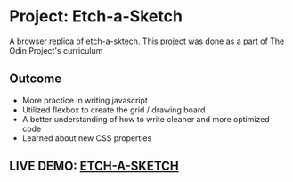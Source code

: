 <h1>Project: Etch-a-Sketch</h1>
<p>A browser replica of etch-a-sktech. This project was done as a part of The Odin Project's curriculum<p>

<h2>Outcome</h2>
<ul>
    <li>More practice in writing javascript</li>
    <li>Utilized flexbox to create the grid / drawing board</li>
    <li>A better understanding of how to write cleaner and more optimized code</li>
    <li>Learned about new CSS properties</li>
</ul>


<h2>LIVE DEMO: <a href="https://projecthenri.github.io/etch-a-sketch-2024/">ETCH-A-SKETCH<a></h2>